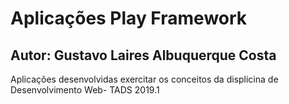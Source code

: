 # Aplicações Play Framework

## Autor: Gustavo Laires Albuquerque Costa

Aplicações desenvolvidas exercitar os conceitos da displicina de Desenvolvimento Web- TADS 2019.1
